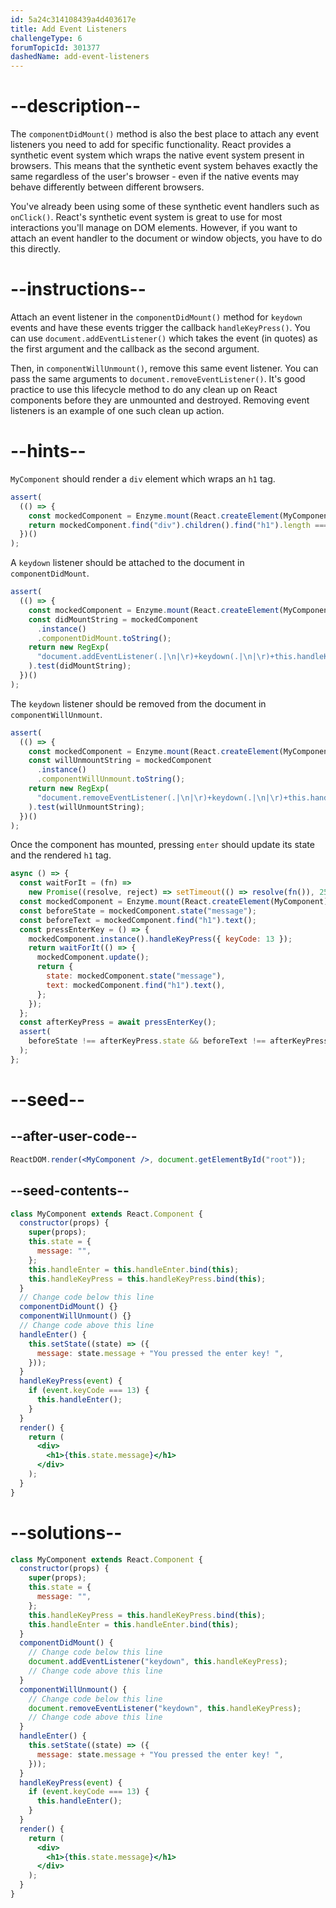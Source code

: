 ```yaml
---
id: 5a24c314108439a4d403617e
title: Add Event Listeners
challengeType: 6
forumTopicId: 301377
dashedName: add-event-listeners
---
```


# --description--

The `componentDidMount()` method is also the best place to attach any event listeners you need to add for specific functionality. React provides a synthetic event system which wraps the native event system present in browsers. This means that the synthetic event system behaves exactly the same regardless of the user's browser - even if the native events may behave differently between different browsers.

You've already been using some of these synthetic event handlers such as `onClick()`. React's synthetic event system is great to use for most interactions you'll manage on DOM elements. However, if you want to attach an event handler to the document or window objects, you have to do this directly.

# --instructions--

Attach an event listener in the `componentDidMount()` method for `keydown` events and have these events trigger the callback `handleKeyPress()`. You can use `document.addEventListener()` which takes the event (in quotes) as the first argument and the callback as the second argument.

Then, in `componentWillUnmount()`, remove this same event listener. You can pass the same arguments to `document.removeEventListener()`. It's good practice to use this lifecycle method to do any clean up on React components before they are unmounted and destroyed. Removing event listeners is an example of one such clean up action.

# --hints--

`MyComponent` should render a `div` element which wraps an `h1` tag.

```js
assert(
  (() => {
    const mockedComponent = Enzyme.mount(React.createElement(MyComponent));
    return mockedComponent.find("div").children().find("h1").length === 1;
  })()
);
```

A `keydown` listener should be attached to the document in `componentDidMount`.

```js
assert(
  (() => {
    const mockedComponent = Enzyme.mount(React.createElement(MyComponent));
    const didMountString = mockedComponent
      .instance()
      .componentDidMount.toString();
    return new RegExp(
      "document.addEventListener(.|\n|\r)+keydown(.|\n|\r)+this.handleKeyPress"
    ).test(didMountString);
  })()
);
```

The `keydown` listener should be removed from the document in `componentWillUnmount`.

```js
assert(
  (() => {
    const mockedComponent = Enzyme.mount(React.createElement(MyComponent));
    const willUnmountString = mockedComponent
      .instance()
      .componentWillUnmount.toString();
    return new RegExp(
      "document.removeEventListener(.|\n|\r)+keydown(.|\n|\r)+this.handleKeyPress"
    ).test(willUnmountString);
  })()
);
```

Once the component has mounted, pressing `enter` should update its state and the rendered `h1` tag.

```js
async () => {
  const waitForIt = (fn) =>
    new Promise((resolve, reject) => setTimeout(() => resolve(fn()), 250));
  const mockedComponent = Enzyme.mount(React.createElement(MyComponent));
  const beforeState = mockedComponent.state("message");
  const beforeText = mockedComponent.find("h1").text();
  const pressEnterKey = () => {
    mockedComponent.instance().handleKeyPress({ keyCode: 13 });
    return waitForIt(() => {
      mockedComponent.update();
      return {
        state: mockedComponent.state("message"),
        text: mockedComponent.find("h1").text(),
      };
    });
  };
  const afterKeyPress = await pressEnterKey();
  assert(
    beforeState !== afterKeyPress.state && beforeText !== afterKeyPress.text
  );
};
```

# --seed--

## --after-user-code--

```jsx
ReactDOM.render(<MyComponent />, document.getElementById("root"));
```

## --seed-contents--

```jsx
class MyComponent extends React.Component {
  constructor(props) {
    super(props);
    this.state = {
      message: "",
    };
    this.handleEnter = this.handleEnter.bind(this);
    this.handleKeyPress = this.handleKeyPress.bind(this);
  }
  // Change code below this line
  componentDidMount() {}
  componentWillUnmount() {}
  // Change code above this line
  handleEnter() {
    this.setState((state) => ({
      message: state.message + "You pressed the enter key! ",
    }));
  }
  handleKeyPress(event) {
    if (event.keyCode === 13) {
      this.handleEnter();
    }
  }
  render() {
    return (
      <div>
        <h1>{this.state.message}</h1>
      </div>
    );
  }
}
```

# --solutions--

```jsx
class MyComponent extends React.Component {
  constructor(props) {
    super(props);
    this.state = {
      message: "",
    };
    this.handleKeyPress = this.handleKeyPress.bind(this);
    this.handleEnter = this.handleEnter.bind(this);
  }
  componentDidMount() {
    // Change code below this line
    document.addEventListener("keydown", this.handleKeyPress);
    // Change code above this line
  }
  componentWillUnmount() {
    // Change code below this line
    document.removeEventListener("keydown", this.handleKeyPress);
    // Change code above this line
  }
  handleEnter() {
    this.setState((state) => ({
      message: state.message + "You pressed the enter key! ",
    }));
  }
  handleKeyPress(event) {
    if (event.keyCode === 13) {
      this.handleEnter();
    }
  }
  render() {
    return (
      <div>
        <h1>{this.state.message}</h1>
      </div>
    );
  }
}
```
